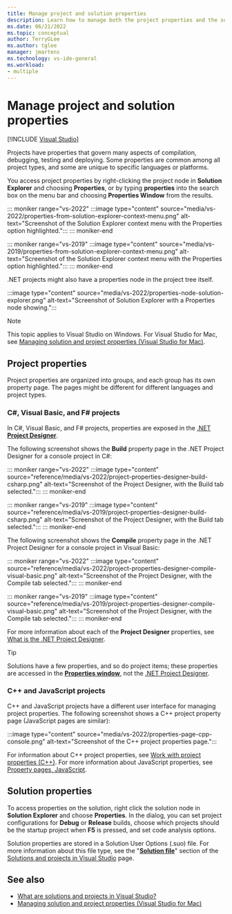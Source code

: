 ```yaml
---
title: Manage project and solution properties
description: Learn how to manage both the project properties and the solution properties in Visual Studio.
ms.date: 06/21/2022
ms.topic: conceptual
author: TerryGLee
ms.author: tglee
manager: jmartens
ms.technology: vs-ide-general
ms.workload:
- multiple
---
```

# Manage project and solution properties

 [!INCLUDE [Visual Studio](~/includes/applies-to-version/vs-windows-only.md)]

Projects have properties that govern many aspects of compilation, debugging, testing and deploying. Some properties are common among all project types, and some are unique to specific languages or platforms.

You access project properties by right-clicking the project node in **Solution Explorer** and choosing **Properties**, or by typing **properties** into the search box on the menu bar and choosing **Properties Window** from the results.

::: moniker range="vs-2022"
:::image type="content" source="media/vs-2022/properties-from-solution-explorer-context-menu.png" alt-text="Screenshot of the Solution Explorer context menu with the Properties option highlighted.":::
::: moniker-end

::: moniker range="vs-2019"
:::image type="content" source="media/vs-2019/properties-from-solution-explorer-context-menu.png" alt-text="Screenshot of the Solution Explorer context menu with the Properties option highlighted.":::
::: moniker-end

.NET projects might also have a properties node in the project tree itself.

:::image type="content" source="media/vs-2022/properties-node-solution-explorer.png" alt-text="Screenshot of Solution Explorer with a Properties node showing.":::

> [!NOTE]
> This topic applies to Visual Studio on Windows. For Visual Studio for Mac, see [Managing solution and project properties (Visual Studio for Mac)](/visualstudio/mac/managing-solutions-and-project-properties).

## Project properties

Project properties are organized into groups, and each group has its own property page. The pages might be different for different languages and project types.

### C#, Visual Basic, and F# projects

In C#, Visual Basic, and F# projects, properties are exposed in the [.NET **Project Designer**](reference/project-properties-reference.md).

The following screenshot shows the **Build** property page in the .NET Project Designer for a console project in C#:

::: moniker range="vs-2022"
:::image type="content" source="reference/media/vs-2022/project-properties-designer-build-csharp.png" alt-text="Screenshot of the Project Designer, with the Build tab selected.":::
::: moniker-end

::: moniker range="vs-2019"
:::image type="content" source="reference/media/vs-2019/project-properties-designer-build-csharp.png" alt-text="Screenshot of the Project Designer, with the Build tab selected.":::
::: moniker-end

The following screenshot shows the **Compile** property page in the .NET Project Designer for a console project in Visual Basic:

::: moniker range="vs-2022"
:::image type="content" source="reference/media/vs-2022/project-properties-designer-compile-visual-basic.png" alt-text="Screenshot of the Project Designer, with the Compile tab selected.":::
::: moniker-end

::: moniker range="vs-2019"
:::image type="content" source="reference/media/vs-2019/project-properties-designer-compile-visual-basic.png" alt-text="Screenshot of the Project Designer, with the Compile tab selected.":::
::: moniker-end

For more information about each of the **Project Designer** properties, see [What is the .NET Project Designer](reference/project-properties-reference.md).

> [!TIP]
> Solutions have a few properties, and so do project items; these properties are accessed in the [**Properties window**](reference/properties-window.md), not the [.NET Project Designer](reference/project-properties-reference.md).

### C++ and JavaScript projects

C++ and JavaScript projects have a different user interface for managing project properties. The following screenshot shows a C++ project property page (JavaScript pages are similar):

:::image type="content" source="media/vs-2022/properties-page-cpp-console.png" alt-text="Screenshot of the C++ project properties page.":::

For information about C++ project properties, see [Work with project properties (C++)](/cpp/build/working-with-project-properties). For more information about JavaScript properties, see [Property pages, JavaScript](../ide/reference/property-pages-javascript.md).

## Solution properties

To access properties on the solution, right click the solution node in **Solution Explorer** and choose **Properties**. In the dialog, you can set project configurations for **Debug** or **Release** builds, choose which projects should be the startup project when **F5** is pressed, and set code analysis options.

Solution properties are stored in a Solution User Options (.suo) file. For more information about this file type, see the "[**Solution file**](solutions-and-projects-in-visual-studio.md#solution-file)" section of the [Solutions and projects in Visual Studio](solutions-and-projects-in-visual-studio.md) page.

## See also

- [What are solutions and projects in Visual Studio?](../ide/solutions-and-projects-in-visual-studio.md)
- [Managing solution and project properties (Visual Studio for Mac)](/visualstudio/mac/managing-solutions-and-project-properties)
